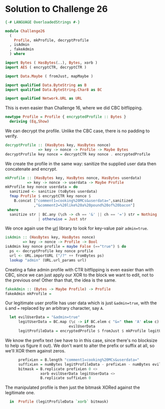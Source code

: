 # Solution to Challenge 26

```haskell
{-# LANGUAGE OverloadedStrings #-}

module Challenge26
  (
    Profile, mkProfile, decryptProfile
  , isAdmin
  , fakeAdmin
  ) where

import Bytes ( HasBytes(..), Bytes, xorb )
import AES ( encryptCTR, decryptCTR )

import Data.Maybe ( fromJust, mapMaybe )

import qualified Data.ByteString as B
import qualified Data.ByteString.Char8 as BC

import qualified Network.URL as URL
```

This is even easier than Challenge 16, where we did CBC bitflipping.

```haskell
newtype Profile = Profile { encryptedProfile :: Bytes }
  deriving (Eq,Show)
```

We can decrypt the profile.
Unlike the CBC case, there is no padding to verify.

```haskell
decryptProfile :: (HasBytes key, HasBytes nonce)
               => key -> nonce -> Profile -> Maybe Bytes
decryptProfile key nonce = decryptCTR key nonce . encryptedProfile
```

We create the profile in the same way:
sanitize the supplied user data
then concatenate and encrypt.

```haskell
mkProfile :: (HasBytes key, HasBytes nonce, HasBytes userdata)
          => key -> nonce -> userdata -> Maybe Profile
mkProfile key nonce userdata = do
  sanitized <- sanitize (toBytes userdata)
  fmap Profile $ encryptCTR key nonce $
    B.concat ["comment1=cooking%20MCs&userdata=",sanitized
             ,"&comment2=%20like%20a%20pound%20of%20bacon"]
 where
  sanitize str | BC.any (\ch -> ch == '&' || ch == '=') str = Nothing
               | otherwise = Just str
```

We once again use the [url](https://hackage.haskell.org/package/url) library
to look for key-value pair `admin=true`.

```haskell
isAdmin :: (HasBytes key, HasBytes nonce)
        => key -> nonce -> Profile -> Bool
isAdmin key nonce profile = maybe False (=="true") $ do
  ps <- decryptProfile key nonce profile
  url <- URL.importURL ("/?" ++ fromBytes ps)
  lookup "admin" (URL.url_params url)
```

Creating a fake admin profile with CTR bitflipping is even easier than with CBC,
since we can just apply our XOR to the block we want to edit,
not to the previous one!
Other than that, the idea is the same.

```haskell
fakeAdmin :: (Bytes -> Maybe Profile) -> Profile
fakeAdmin mkProfile =
```

Our legitimate user profile has user data which is just `&admin=true`,
with the `&` and `=` replaced by an arbitrary character, say `A`.

```haskell
  let evilUserData = "&admin=true"
      legitUserData = BC.map (\c -> if BC.elem c "&=" then 'A' else c)
                             evilUserData
      legitProfileData = encryptedProfile $ fromJust $ mkProfile legitUserData
```

We know the prefix text (we have to in this case,
since there's no blocksize to help us figure it out).
We don't want to alter the prefix or suffix at all,
so we'll XOR them against zeros.

```haskell
      prefixLen = B.length "comment1=cooking%20MCs&userdata="
      suffixLen = numBytes legitProfileData - prefixLen - numBytes evilUserData
      bitmask = B.replicate prefixLen 0 <>
                xorb evilUserData legitUserData <>
                B.replicate suffixLen 0
```

The manipulated profile is then just the bitmask XORed against
the legitimate one.

```haskell
  in  Profile (legitProfileData `xorb` bitmask)
```
